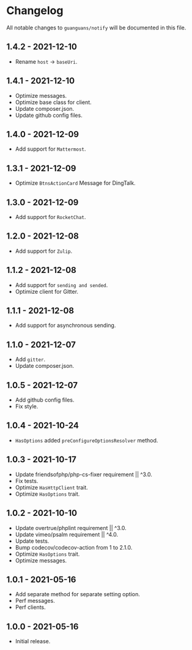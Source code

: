 # Changelog

All notable changes to `guanguans/notify` will be documented in this file.

## 1.4.2 - 2021-12-10

* Rename `host` -> `baseUri`.

## 1.4.1 - 2021-12-10

* Optimize messages.
* Optimize base class for client.
* Update composer.json.
* Update github config files.

## 1.4.0 - 2021-12-09

* Add support for `Mattermost`.

## 1.3.1 - 2021-12-09

* Optimize `BtnsActionCard` Message for DingTalk.

## 1.3.0 - 2021-12-09

* Add support for `RocketChat`.

## 1.2.0 - 2021-12-08

* Add support for `Zulip`.

## 1.1.2 - 2021-12-08

* Add support for `sending and sended`.
* Optimize client for Gitter.

## 1.1.1 - 2021-12-08

* Add support for asynchronous sending.

## 1.1.0 - 2021-12-07

* Add `gitter`.
* Update composer.json.

## 1.0.5 - 2021-12-07

* Add github config files.
* Fix style.

## 1.0.4 - 2021-10-24

* `HasOptions` added `preConfigureOptionsResolver` method.

## 1.0.3 - 2021-10-17

* Update friendsofphp/php-cs-fixer requirement || ^3.0.
* Fix tests.
* Optimize `HasHttpClient` trait.
* Optimize `HasOptions` trait.

## 1.0.2 - 2021-10-10

* Update overtrue/phplint requirement || ^3.0.
* Update vimeo/psalm requirement || ^4.0.
* Update tests.
* Bump codecov/codecov-action from 1 to 2.1.0.
* Optimize `HasOptions` trait.
* Optimize messages.

## 1.0.1 - 2021-05-16

* Add separate method for separate setting option.
* Perf messages.
* Perf clients.

## 1.0.0 - 2021-05-16

* Initial release.
